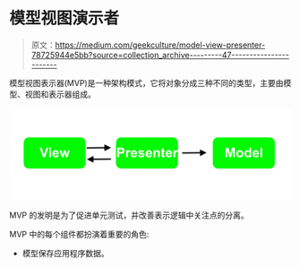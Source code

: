 # 模型视图演示者

> 原文：<https://medium.com/geekculture/model-view-presenter-78725944e5bb?source=collection_archive---------47----------------------->

模型视图表示器(MVP)是一种架构模式，它将对象分成三种不同的类型，主要由模型、视图和表示器组成。

![](img/c6b60ae00f4bbc18d4632cc31eeb6ad7.png)

MVP 的发明是为了促进单元测试，并改善表示逻辑中关注点的分离。

MVP 中的每个组件都扮演着重要的角色:

*   模型保存应用程序数据。